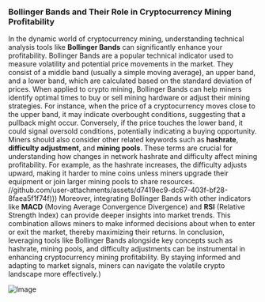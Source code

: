 ### Bollinger Bands and Their Role in Cryptocurrency Mining Profitability
In the dynamic world of cryptocurrency mining, understanding technical analysis tools like **Bollinger Bands** can significantly enhance your profitability. Bollinger Bands are a popular technical indicator used to measure volatility and potential price movements in the market. They consist of a middle band (usually a simple moving average), an upper band, and a lower band, which are calculated based on the standard deviation of prices.
When applied to crypto mining, Bollinger Bands can help miners identify optimal times to buy or sell mining hardware or adjust their mining strategies. For instance, when the price of a cryptocurrency moves close to the upper band, it may indicate overbought conditions, suggesting that a pullback might occur. Conversely, if the price touches the lower band, it could signal oversold conditions, potentially indicating a buying opportunity.
Miners should also consider other related keywords such as **hashrate**, **difficulty adjustment**, and **mining pools**. These terms are crucial for understanding how changes in network hashrate and difficulty affect mining profitability. For example, as the hashrate increases, the difficulty adjusts upward, making it harder to mine coins unless miners upgrade their equipment or join larger mining pools to share resources.
 //github.com/user-attachments/assets/d7419ec9-dc67-403f-bf28-8faea5f1f74f)))
Moreover, integrating Bollinger Bands with other indicators like **MACD** (Moving Average Convergence Divergence) and **RSI** (Relative Strength Index) can provide deeper insights into market trends. This combination allows miners to make informed decisions about when to enter or exit the market, thereby maximizing their returns.
In conclusion, leveraging tools like Bollinger Bands alongside key concepts such as hashrate, mining pools, and difficulty adjustments can be instrumental in enhancing cryptocurrency mining profitability. By staying informed and adapting to market signals, miners can navigate the volatile crypto landscape more effectively.)

![Image](https://github.com/user-attachments/assets/d7419ec9-dc67-403f-bf28-8faea5f1f74f)

